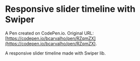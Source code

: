 # Responsive slider timeline with Swiper

A Pen created on CodePen.io. Original URL: [https://codepen.io/bcarvalho/pen/RZqmZX](https://codepen.io/bcarvalho/pen/RZqmZX).

A responsive slider  timeline made with Swiper lib.